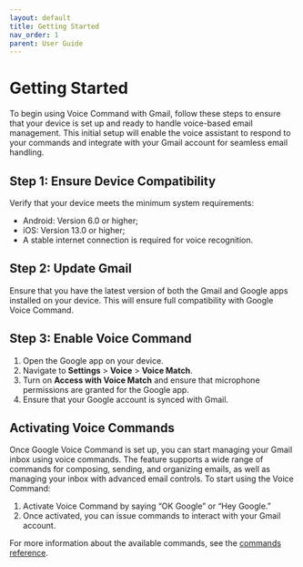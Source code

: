 ```yaml
---
layout: default
title: Getting Started
nav_order: 1
parent: User Guide
---
```


# Getting Started

To begin using Voice Command with Gmail, follow these steps to ensure that your device is set up and ready to handle voice-based email management. This initial setup will enable the voice assistant to respond to your commands and integrate with your Gmail account for seamless email handling.

## Step 1: Ensure Device Compatibility

Verify that your device meets the minimum system requirements:

* Android: Version 6.0 or higher;
* iOS: Version 13.0 or higher;
* A stable internet connection is required for voice recognition.

## Step 2: Update Gmail

Ensure that you have the latest version of both the Gmail and Google apps installed on your device. This will ensure full compatibility with Google Voice Command.

## Step 3: Enable Voice Command

1. Open the Google app on your device.
2. Navigate to **Settings** > **Voice** > **Voice Match**.
3. Turn on **Access with Voice Match** and ensure that microphone permissions are granted for the Google app.
4. Ensure that your Google account is synced with Gmail.

## Activating Voice Commands

Once Google Voice Command is set up, you can start managing your Gmail inbox using voice commands. The feature supports a wide range of commands for composing, sending, and organizing emails, as well as managing your inbox with advanced email controls. To start using the Voice Command:

1. Activate Voice Command by saying “OK Google” or “Hey Google.”
2. Once activated, you can issue commands to interact with your Gmail account.

For more information about the available commands, see the [commands reference]().
